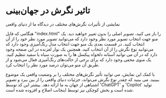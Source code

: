 # تاثیر نگرش در جهان‌بینی
نمایشی از تأثیرات نگرش‌های مختلف در دیدگاه ما از دنیای واقعی

هنگامی که فایل "index.html" را باز می کنید، تصویر اصلی را بدون تغییر خواهید دید. یک منو جهت انتخاب تصویر مورد نظر وجود دارد که می‌توانید تصویر مورد نظر خود را از آن انتخاب کنید. در قسمت بعدی یک منو جهت انتخاب مدل رنگ‌آمیزی وجود دارد که می‌توانید نوع نگرش را از آن انتخاب کنید. همچنین یک نوار لغزنده در این صفحه وجود دارد که در آن می توانید آستانه دلخواه پیکسل ها را به صورت سیاه یا سفید تنظیم کنید. یک منوی مخفی وجود دارد که برای برخی از حالت‌های رنگ‌آمیزی فعال می‌شود و از طریق آن منو می‌توان درصد مورد نظر را انتخاب کرد.

با کمک این نمایش، می توانید تأثیر نگرش‌های مختلف را بر وضعیت واقعی یک موضوع ببینید. می بینید که چقدر نوع نگرش می‌تواند، جزئیات دنیای واقعی را از بین ببرد و تصویر اشتباهی از جهان به ما ارائه دهد. بیشتر این کد توسط 'ChatGPT' و 'Copilot' تولید شده است و بخش کوچکی نیز توسط اینجانب اصلاح و افزوده شده است.

